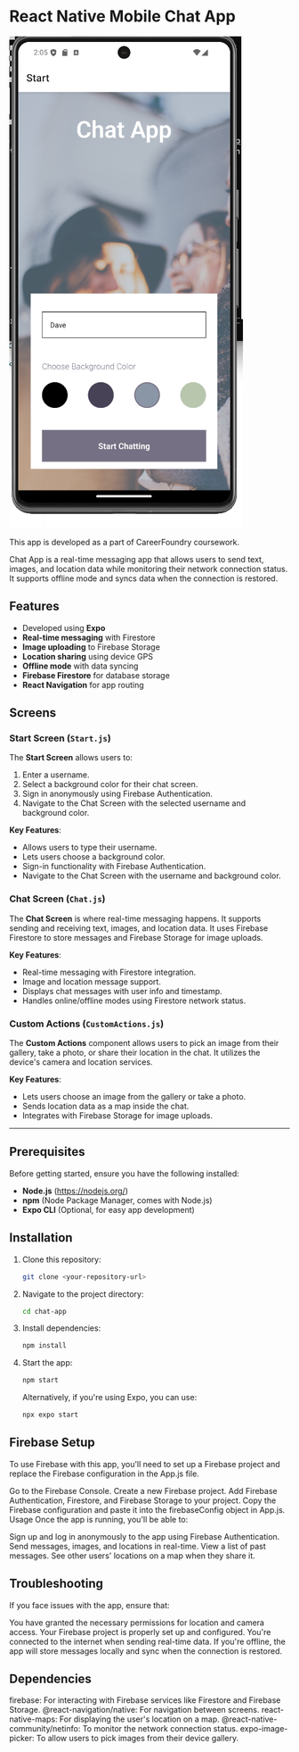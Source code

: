 # React Native Mobile Chat App

![screenshot](./assets/screenshot1.png)


This app is developed as a part of CareerFoundry coursework.


Chat App is a real-time messaging app that allows users to send text, images, and location data while monitoring their network connection status. It supports offline mode and syncs data when the connection is restored.

## Features
- Developed using **Expo**
- **Real-time messaging** with Firestore
- **Image uploading** to Firebase Storage
- **Location sharing** using device GPS
- **Offline mode** with data syncing
- **Firebase Firestore** for database storage
- **React Navigation** for app routing

## Screens

### Start Screen (`Start.js`)
The **Start Screen** allows users to:
1. Enter a username.
2. Select a background color for their chat screen.
3. Sign in anonymously using Firebase Authentication.
4. Navigate to the Chat Screen with the selected username and background color.

**Key Features**:
- Allows users to type their username.
- Lets users choose a background color.
- Sign-in functionality with Firebase Authentication.
- Navigate to the Chat Screen with the username and background color.

### Chat Screen (`Chat.js`)
The **Chat Screen** is where real-time messaging happens. It supports sending and receiving text, images, and location data. It uses Firebase Firestore to store messages and Firebase Storage for image uploads.

**Key Features**:
- Real-time messaging with Firestore integration.
- Image and location message support.
- Displays chat messages with user info and timestamp.
- Handles online/offline modes using Firestore network status.

### Custom Actions (`CustomActions.js`)
The **Custom Actions** component allows users to pick an image from their gallery, take a photo, or share their location in the chat. It utilizes the device's camera and location services.

**Key Features**:
- Lets users choose an image from the gallery or take a photo.
- Sends location data as a map inside the chat.
- Integrates with Firebase Storage for image uploads.

---

## Prerequisites

Before getting started, ensure you have the following installed:

- **Node.js** (https://nodejs.org/)
- **npm** (Node Package Manager, comes with Node.js)
- **Expo CLI** (Optional, for easy app development)

## Installation

1. Clone this repository:
    ```bash
    git clone <your-repository-url>
    ```
   
2. Navigate to the project directory:
    ```bash
    cd chat-app
    ```

3. Install dependencies:
    ```bash
    npm install
    ```

4. Start the app:
    ```bash
    npm start
    ```

   Alternatively, if you're using Expo, you can use:
   ```bash
   npx expo start

## Firebase Setup
To use Firebase with this app, you'll need to set up a Firebase project and replace the Firebase configuration in the App.js file.

Go to the Firebase Console.
Create a new Firebase project.
Add Firebase Authentication, Firestore, and Firebase Storage to your project.
Copy the Firebase configuration and paste it into the firebaseConfig object in App.js.
Usage
Once the app is running, you'll be able to:

Sign up and log in anonymously to the app using Firebase Authentication.
Send messages, images, and locations in real-time.
View a list of past messages.
See other users' locations on a map when they share it.

## Troubleshooting
If you face issues with the app, ensure that:

You have granted the necessary permissions for location and camera access.
Your Firebase project is properly set up and configured.
You're connected to the internet when sending real-time data. If you're offline, the app will store messages locally and sync when the connection is restored.

## Dependencies
firebase: For interacting with Firebase services like Firestore and Firebase Storage.
@react-navigation/native: For navigation between screens.
react-native-maps: For displaying the user's location on a map.
@react-native-community/netinfo: To monitor the network connection status.
expo-image-picker: To allow users to pick images from their device gallery.
